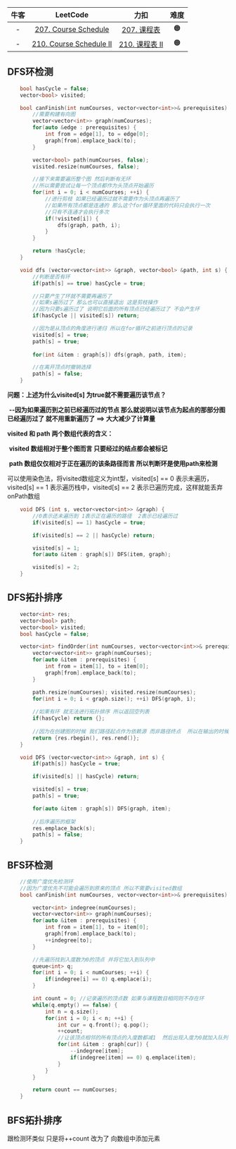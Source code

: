 

| 牛客 |                           LeetCode                           |                             力扣                             | 难度 |
| :--: | :----------------------------------------------------------: | :----------------------------------------------------------: | :--: |
|  -   | [207. Course Schedule](https://leetcode.com/problems/course-schedule/) | [207. 课程表](https://leetcode.cn/problems/course-schedule/) |  🟠   |
|  -   | [210. Course Schedule II](https://leetcode.com/problems/course-schedule-ii/) | [210. 课程表 II](https://leetcode.cn/problems/course-schedule-ii/) |  🟠   |



## DFS环检测

```c++
    bool hasCycle = false;
    vector<bool> visited; 

    bool canFinish(int numCourses, vector<vector<int>>& prerequisites) {
        //需要构建有向图
        vector<vector<int>> graph(numCourses);
        for(auto &edge : prerequisites) {
            int from = edge[1], to = edge[0];
            graph[from].emplace_back(to);
        }

        vector<bool> path(numCourses, false);
        visited.resize(numCourses, false); 

        //接下来需要遍历整个图 然后判断有无环
        //所以需要尝试让每一个顶点都作为头顶点开始遍历
        for(int i = 0; i < numCourses; ++i) {
            //进行剪枝 如果已经遍历过就不需要作为头顶点再遍历了
            //如果所有顶点都是连通的 那么这个for循环里面的代码只会执行一次
            //只有不连通才会执行多次
            if(!visited[i]) {
                dfs(graph, path, i);
            }
        }

        return !hasCycle;
    }

    void dfs (vector<vector<int>> &graph, vector<bool> &path, int s) {
        //判断是否有环
        if(path[s] == true) hasCycle = true;

        //只要产生了环就不需要再遍历了 
        //如果s遍历过了 那么也可以直接退出 这是剪枝操作
        //因为只要s遍历过了 说明它后面的所有顶点已经遍历过了 不会产生环
        if(hasCycle || visited[s]) return;

        //因为是从顶点的角度进行递归 所以在for循环之前进行顶点的记录
        visited[s] = true;
        path[s] = true;
        
        for(int &item : graph[s]) dfs(graph, path, item);

        //在离开顶点时撤销选择
        path[s] = false;
    }
```

**问题：上述为什么visited[s] 为true就不需要遍历该节点？**

​	**--因为如果遍历到之前已经遍历过的节点  那么就说明以该节点为起点的那部分图已经遍历过了  就不用重新遍历了 ==>  大大减少了计算量**



**visited 和 path 两个数组代表的含义：**

​	**visited 数组相对于整个图而言   只要经过的结点都会被标记**

​	**path  数组仅仅相对于正在遍历的该条路径而言   所以判断环是使用path来检测**



可以使用染色法，将visited数组定义为int型，visited[s] == 0 表示未遍历，visited[s] == 1 表示遍历栈中，visited[s] == 2 表示已遍历完成，这样就能丢弃onPath数组

```c++
    void DFS (int s, vector<vector<int>> &graph) {
        //0表示还未遍历到 1表示正在遍历的路径  2表示已经遍历过
        if(visited[s] == 1) hasCycle = true;

        if(visited[s] == 2 || hasCycle) return;

        visited[s] = 1;
        for(auto &item : graph[s]) DFS(item, graph);

        visited[s] = 2;
    }   
```



## DFS拓扑排序

```c++
    vector<int> res;
    vector<bool> path;
    vector<bool> visited;
    bool hasCycle = false;

    vector<int> findOrder(int numCourses, vector<vector<int>>& prerequisites) {
        vector<vector<int>> graph(numCourses);
        for(auto &item : prerequisites) {
            int from = item[1], to = item[0];
            graph[from].emplace_back(to);
        }

        path.resize(numCourses); visited.resize(numCourses);
        for(int i = 0; i < graph.size(); ++i) DFS(graph, i);
		
        //如果有环 就无法进行拓扑排序 所以返回空列表
        if(hasCycle) return {};
		
        //因为在创建图的时候 我们路径起点作为依赖源 而非路径终点  所以在输出的时候要逆序输出
        return {res.rbegin(), res.rend()};
    }

    void DFS (vector<vector<int>> &graph, int s) {
        if(path[s]) hasCycle = true;

        if(visited[s] || hasCycle) return;

        visited[s] = true;
        path[s] = true;

        for(auto &item : graph[s]) DFS(graph, item);
		
        //后序遍历的框架
        res.emplace_back(s);
        path[s] = false;
    }
```





## BFS环检测

```c++
    //使用广度优先检测环
    //因为广度优先不可能会遍历到原来的顶点 所以不需要visited数组
    bool canFinish(int numCourses, vector<vector<int>>& prerequisites) {

        vector<int> indegree(numCourses);
        vector<vector<int>> graph(numCourses);
        for(auto &item : prerequisites) {
            int from = item[1], to = item[0];
            graph[from].emplace_back(to);
            ++indegree[to];
        }

        //先遍历找到入度数为0的顶点 并将它加入到队列中
        queue<int> q;
        for(int i = 0; i < numCourses; ++i) {
            if(indegree[i] == 0) q.emplace(i);
        }   

        int count = 0; //记录遍历的顶点数 如果与课程数目相同则不存在环
        while(q.empty() == false) {
            int n = q.size();
            for(int i = 0; i < n; ++i) {
                int cur = q.front(); q.pop();
                ++count;
                //让该顶点相邻的所有顶点的入度数都减1  然后出现入度为0就加入队列
                for(int &item : graph[cur]) {
                    --indegree[item];
                    if(indegree[item] == 0) q.emplace(item);
                }
            }
        }

        return count == numCourses;
    }
```



## BFS拓扑排序

跟检测环类似  只是将++count 改为了 向数组中添加元素

